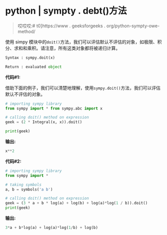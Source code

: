 # python | sympty . debt()方法

> 哎哎哎:# t0]https://www . geeksforgeeks . org/python-sympty-owe-method/

使用 simpy 模块中的`doit()`方法，我们可以评估默认不评估的对象，如极限、积分、求和和乘积。请注意，所有这类对象都将被递归计算。

```py
Syntax : sympy.doit(x)

Return : evaluated object 
```

**代码#1:**

借助下面的例子，我们可以清楚地理解，使用`sympy.doit()`方法，我们可以评估默认不评估的对象。

```py
# importing sympy library
from sympy import * from sympy.abc import x

# calling doit() method on expression
geek = (2 * Integral(x, x)).doit()

print(geek)
```

**输出:**

```py
x**2
```

**代码#2:**

```py
# importing sympy library
from sympy import *

# taking symbols
a, b = symbols('a b')

# calling doit() method on expression
geek = (3 * a + b * log(a) + log(b) + log(a)*log(1 / b)).doit()
print(geek)
```

**输出:**

```py
3*a + b*log(a) + log(a)*log(1/b) + log(b)
```